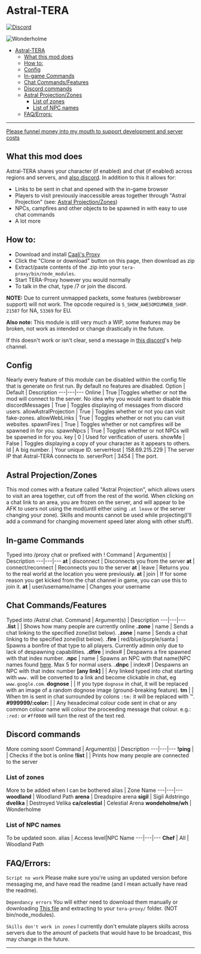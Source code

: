 

# Astral-TERA
[![Discord](https://discordapp.com/api/guilds/385946679733518338/widget.png)](https://discord.gg/dzB7xZK)

![Wonderholme](https://i.imgur.com/dlHdbmC.jpg)

- [Astral-TERA](#astral-tera)
  - [What this mod does](#what-this-mod-does)
  - [How to:](#how-to)
  - [Config](#config)
  - [In-game Commands](#in-game-commands)
  - [Chat Commands/Features](#chat-commandsfeatures)
  - [Discord commands](#discord-commands)
  - [Astral Projection/Zones](#astral-projectionzones)
    - [List of zones](#list-of-zones)
    - [List of NPC names](#list-of-npc-names)
  - [FAQ/Errors:](#faqerrors)




***
[Please funnel money into my mouth to support development and server costs](https://ko-fi.com/codeagon)

## What this mod does
Astral-TERA shares your character (if enabled) and chat (if enabled) across regions and servers, and [also discord](https://discord.gg/9aP6RJ3).  In addition to this it allows for:
- Links to be sent in chat and opened with the in-game browser
- Players to visit previously inaccessible areas together through "Astral Projection" (see: [Astral Projection/Zones](#astral-projectionzones))
- NPCs, campfires and other objects to be spawned in with easy to use chat commands
- A lot more
## How to: 
- Download and install [Caali's Proxy](https://discord.gg/maqBmJV)
- Click the "Clone or download" button on this page, then download as zip
- Extract/paste contents of the .zip into your `tera-proxy/bin/node_modules`.
- Start TERA-Proxy however you would normally
- To talk in the chat, type /7 or join the discord.

**NOTE:** Due to current unmapped packets, some features (webbrowser support) will not work. The opcode required is `S_SHOW_AWESOMIUMWEB_SHOP`. `21587` for NA, `53369` for EU.

**Also note:** This module is still very much a WIP, some features may be broken, not work as intended or change drastically in the future.

If this doesn't work or isn't clear, send a message in [this discord](https://discord.gg/uhDAXWQ)'s help channel. 
## Config
Nearly every feature of this module can be disabled within the config file that is generate on first run. By default no features are disabled. 
Option | Default | Description
---|---|---
Online | True |Toggles whether or not the mod will connect to the server. No idea why you would want to disable this
discordMessages | True | Toggles displaying of messages from discord users.
allowAstralProjection | True | Toggles whether or not you can visit fake-zones.
allowWebLinks | True | Toggles whether or not you can visit websites.
spawnFires | True | Toggles whether or not campfires will be spawned in for you.
spawnNpcs | True | Toggles whether or not NPCs will be spawned in for you.
key | 0 | Used for verification of users.
showMe | False | Toggles displaying a copy of your character as it appears to others.
Id | A big number. | Your unique ID.
serverHost | 158.69.215.229 | The server IP that Astral-TERA connects to.
serverPort | 3454 | The port.

## Astral Projection/Zones
This mod comes with a feature called "Astral Projection", which allows users to visit an area together, cut off from the rest of the world. When clicking on a chat link to an area, you are frozen on the server, and will appear to be AFK to users not using the mod(until either using `.at leave` or the server changing your zone).  Skills and mounts cannot be used while projecting(I'll add a command for changing movement speed later along with other stuff).

## In-game Commands
Typed into /proxy chat or prefixed with !
Command | Argument(s) |  Description
---|---|---
**at** | disconnect | Disconnects you from the server
**at** | connect/reconnect | Reconnects you to the server
**at** | leave | Returns you to the real world at the location you were previously.
**at** | join | If for some reason you get kicked from the chat channel in game, you can use this to join it.
**at** | user/username/name | Changes your username

## Chat Commands/Features
Typed into /Astral chat.
Command | Argument(s) | Description
---|---|---
**.list** | | Shows how many people are currently online
**.zone** | name | Sends a chat linking to the specified zone(list below).
**.zone** | name | Sends a chat linking to the specified zone(list below).
**.fire** |  red/blue/purple/santa | Spawns a bonfire of that type to all players. Currently admin only due to lack of despawning capabilities.
**.dfire** | index# | Despawns a fire spawned with that index number.
**.npc** | name | Spawns an NPC with that name(NPC names found [here](#list-of-npc-names). Max 5 for normal users.
**.dnpc** | index# | Despawns an NPC with that index number
**[any link]** | | Any linked typed into chat starting with `www.` will be converted to a link and become clickable in chat, eg `www.google.com`.
**dognose** |  |  If you type `dognose` in chat, it will be replaced with an image of a random dognose image (ground-breaking feature).
**tm** |  | When tm is sent in chat surrounded by colons `:tm:` it will be replaced with :tm:.
**#999999/:color:** |  | Any hexadecimal colour code sent in chat or any common colour name will colour the proceeding message that colour. e.g.: `:red:` or `#ff0000` will turn the rest of the text red.

## Discord commands
More coming soon!
Command | Argument(s) |  Description
---|---|---
**!ping** |  |  Checks if the bot is online
**!list** |  |  Prints how many people are connected to the server

### List of zones
More to be added when I can be bothered
alias | Zone Name 
---|---|---
**woodland** | Woodland Path
**arena** | Dreadspire arena
**sigil** | Sigil Adstringo
**dvelika** | Destroyed Velika
**ca/celestial** | Celestial Arena
**wondeholme/wh** | Wonderholme

### List of NPC names
To be updated soon.
alias | Access level|NPC Name
---|---|---
**Chef** | All | Woodland Path

## FAQ/Errors: 

`Script no work` Please make sure you're using an updated version before messaging me, and have read the readme (and I mean actually have read the readme).

`Dependancy errors` You will either need to download them manually or downloading [This file](https://github.com/codeagon/Astral-TERA/releases/tag/NodeModules) and extracting to your `tera-proxy/` folder. (NOT bin/node_modules).

`Skills don't work in zones` I currently don't emulate players skills across servers due to the amount of packets that would have to be broadcast, this may change in the future.

***
